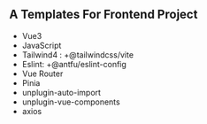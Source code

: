 ## A Templates For Frontend Project

- Vue3
- JavaScript
- Tailwind4 : +@tailwindcss/vite
- Eslint: +@antfu/eslint-config
- Vue Router
- Pinia
- unplugin-auto-import
- unplugin-vue-components
- axios
